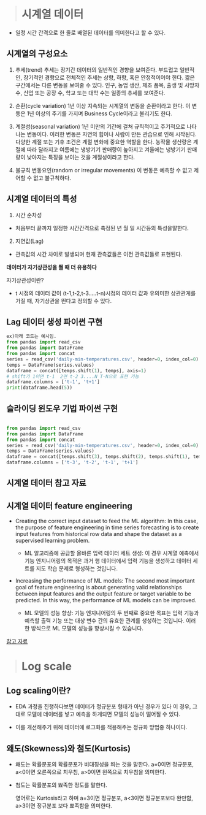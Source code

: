># 시계열 데이터
- 일정 시간 간격으로 한 줄로 배열된 데이터를 의미한다고 할 수 있다.

## 시계열의 구성요소 


1. 추세(trend)
    추세는 장기간 데이터의 일반적인 경향을 보여준다.
    부드럽고 일반적인, 장기적인 경향으로 전체적인 추세는 상향, 하향, 혹은 안정적이어야 한다.
    짧은 구간에서는 다른 변동을 보여줄 수 있다.
    인구, 농업 생산, 제조 품목, 출생 및 사망자 수, 산업 또는 공장 수, 학교 또는 대학 수는 일종의 추세를 보여준다.

2. 순환(cycle variation)
    1년 이상 지속되는 시계열의 변동을 순환이라고 한다.
    이 변동은 1년 이상의 주기를 가지며 Business Cycle이라고 불리기도 한다.

3. 계절성(seasonal variation)
    1년 미만의 기간에 걸쳐 규칙적이고 주기적으로 나타나는 변동이다. 이러한 변동은 자연의 힘이나 사람이 만든 관습으로 인해 시작된다. 다양한 계절 또는 기후 조건은 계절 변화에 중요한 역할을 한다.
    농작물 생산량은 계절에 따라 달라지고 여름에는 냉방기기 판매량이 높아지고   겨울에는 냉방기기 판매량이 낮아지는 특징을 보이는 것을 계절성이라고 한다.
4. 불규칙 변동요인(random or irregular movements)
이 변동은 예측할 수 없고 제어할 수 없고 불규칙하다.

## 시계열 데이터의 특성
1. 시간 순차성
 - 처음부터 끝까지 일정한 시간간격으로 측정된 년 월 일 시간등의 특성을말한다.

2. 지연값(Lag)
- 관측값의 시간 차이로 발생되며 현재 관측값들은 이전 관측값들로 표현된다.

**데이터가 자기상관성을 띌 때 더 유용하다**

자기상관성이란?

- t 시점의 데이터 값이 (t-1,t-2,t-3.....t-n)시점의 데이터 값과 유의미한 상관관게를 가질 때, 자기상관을 띈다고 정의할 수 있다.


## Lag 데이터 생성 파이썬 구현

```python
ex)아래 코드는 예시임.
from pandas import read_csv
from pandas import DataFrame
from pandas import concat
series = read_csv('daily-min-temperatures.csv', header=0, index_col=0)
temps = DataFrame(series.values)
dataframe = concat([temps.shift(1), temps], axis=1)
# shift가 1이면 t-1  2면 t-2 3....N T-N으로 표현 가능
dataframe.columns = ['t-1', 't+1']
print(dataframe.head(5))

```
## 슬라이딩 윈도우 기법 파이썬 구현
```python

from pandas import read_csv
from pandas import DataFrame
from pandas import concat
series = read_csv('daily-min-temperatures.csv', header=0, index_col=0)
temps = DataFrame(series.values)
dataframe = concat([temps.shift(3), temps.shift(2), temps.shift(1), temps], axis=1)
dataframe.columns = ['t-3', 't-2', 't-1', 't+1']
```


## 시계열 데이터 참고 자료
## 시계열 데이터 feature engineering
- Creating the correct input dataset to feed the ML algorithm: In this case, the purpose of feature engineering in time series forecasting is to create input features from historical row data and shape the dataset as a supervised learning problem.
  
   - ML 알고리즘에 공급할 올바른 입력 데이터 세트 생성: 이 경우 시계열 예측에서 기능 엔지니어링의 목적은 과거 행 데이터에서 입력 기능을 생성하고 데이터 세트를 지도 학습 문제로 형성하는 것입니다.



- Increasing the performance of ML models: The second most important goal of feature engineering is about generating valid relationships between input features and the output feature or target variable to be predicted. In this way, the performance of ML models can be improved.
   - ML 모델의 성능 향상: 기능 엔지니어링의 두 번째로 중요한 목표는 입력 기능과 예측할 출력 기능 또는 대상 변수 간의 유효한 관계를 생성하는 것입니다. 이러한 방식으로 ML 모델의 성능을 향상시킬 수 있습니다.

 [참고 자료](https://medium.com/data-science-at-microsoft/introduction-to-feature-engineering-for-time-series-forecasting-620aa55fcab0)


># Log scale
## Log scaling이란?
- EDA 과정을 진행하다보면 데이터가 정규분포 형태가 아닌 경우가 있다 이 경우, 그대로 모델에 데이터를 넣고 예측을 하게되면 모델의 성능이 떨어질 수 있다.

- 이를 개선해주기 위해 데이터에 로그화를 적용해주는 정규화 방법중 하나이다.


## 왜도(Skewness)와 첨도(Kurtosis)
- 왜도는 확률분포의 확률분포가 비대칭성을 띄는 것을 말한다. a=0이면 정규분포, a<0이면 오른쪽으로 치우침, a>0이면 왼쪽으로 치우침을 의미한다.

- 첨도는 확률분포의 뾰족한 정도를 말한다.

    영어로는 Kurtosis라고 하며 a=3이면 정규분포, a<3이면 정규분포보다 완만함, a>3이면 정규분포 보다 뾰족함을 의미한다.